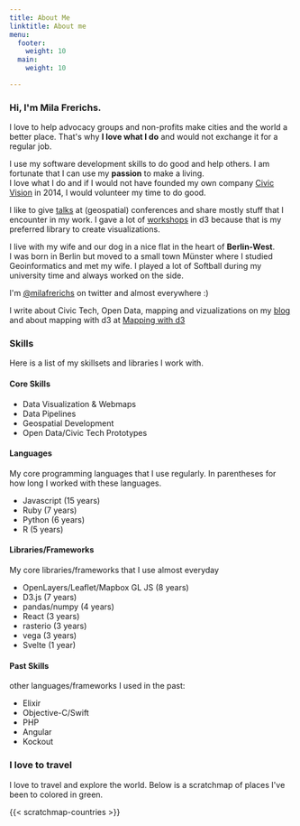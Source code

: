 ```yaml
---
title: About Me
linktitle: About me
menu:
  footer:
    weight: 10
  main:
    weight: 10

---
```

### Hi, I'm __Mila Frerichs.__

I love to help advocacy groups and non-profits make cities and the world a better place. That's why __I love what I do__ and would not exchange it for a regular job.

I use my software development skills to do good and help others. I am fortunate that I can use my __passion__ to make a living.  
I love what I do and if I would not have founded my own company [Civic Vision](https://civicvision.de) in 2014, I would volunteer my time to do good.

I like to give [talks](/talks-workshops) at (geospatial) conferences and share mostly stuff that I encounter in my work. I gave a lot of [workshops](/talks-workshops) in d3 because that is my preferred library to create visualizations.

I live with my wife and our dog in a nice flat in the heart of __Berlin-West__.   
I was born in Berlin but moved to a small town Münster where I studied Geoinformatics and met my wife. I played a lot of Softball during my university time and always worked on the side.

I'm [@milafrerichs](https://twitter.com/milafrerichs) on twitter and almost everywhere :) 

I write about Civic Tech, Open Data, mapping and vizualizations on my [blog](/articles) and about mapping with d3 at [Mapping with d3](https://mappingwithd3.com)

### Skills

Here is a list of my skillsets and libraries I work with.

#### Core Skills

* Data Visualization &amp; Webmaps
* Data Pipelines
* Geospatial Development
* Open Data/Civic Tech Prototypes

#### Languages
My core programming languages that I use regularly. In parentheses for how long I worked with these languages.  

* Javascript (15 years)
* Ruby (7 years)
* Python (6 years)
* R (5 years)

#### Libraries/Frameworks
My core libraries/frameworks that I use almost everyday

* OpenLayers/Leaflet/Mapbox GL JS (8 years)
* D3.js (7 years)
* pandas/numpy (4 years)
* React (3 years)
* rasterio (3 years)
* vega (3 years)
* Svelte (1 year)

#### Past Skills
other languages/frameworks I used in the past:

* Elixir
* Objective-C/Swift
* PHP
* Angular
* Kockout

### I love to travel

I love to travel and explore the world. Below is a scratchmap of places I've been to colored in green.

{{< scratchmap-countries >}}
